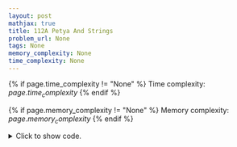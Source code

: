 ```yaml
---
layout: post
mathjax: true
title: 112A Petya And Strings
problem_url: None
tags: None
memory_complexity: None
time_complexity: None
---
```




{% if page.time_complexity != "None" %}
Time complexity: ${{ page.time_complexity }}$
{% endif %}

{% if page.memory_complexity != "None" %}
Memory complexity: ${{ page.memory_complexity }}$
{% endif %}

<details>
<summary>
<p style="display:inline">Click to show code.</p>
</summary>
```cpp
{% raw %}
using namespace std;
bool is_upper(char c) { return 'A' <= c and c <= 'Z'; }
string lower(string s)
{
    string ans = s;
    for (int i = 0, len = s.size(); i < len; ++i)
        if (is_upper(s[i]))
            ans[i] += ('a' - 'A');
    return ans;
}
int main(void)
{
    string s1, s2;
    cin >> s1 >> s2;
    s1 = lower(s1);
    s2 = lower(s2);
    cout << (s1 == s2 ? 0 : (s1 > s2 ? 1 : -1)) << endl;
    return 0;
}

{% endraw %}
```
</details>

